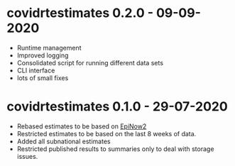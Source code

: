 # covidrtestimates 0.2.0 - 09-09-2020
* Runtime management
* Improved logging
* Consolidated script for running different data sets
* CLI interface
* lots of small fixes

# covidrtestimates 0.1.0 - 29-07-2020

* Rebased estimates to be based on [EpiNow2](https://epiforecasts.io/EpiNow2/)
* Restricted estimates to be based on the last 8 weeks of data.
* Added all subnational estimates
* Restricted published results to summaries only to deal with storage issues.
